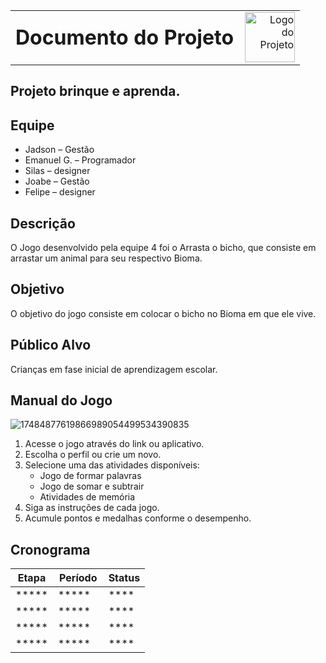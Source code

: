<table style="width: 100%;">
  <tr>
    <td style="vertical-align: middle; padding-right: 10px;">
      <h1 style="margin: 0;">Documento do Projeto</h1>
    </td>
    <td style="vertical-align: middle; text-align: right;">
      <img src="imagens/logo.png" alt="Logo do Projeto" width="80">
    </td>
  </tr>
</table>


## Projeto brinque e aprenda.


## Equipe 
- Jadson  – Gestão
- Emanuel G.  – Programador
- Silas – designer
- Joabe  – Gestão
- Felipe – designer
## Descrição

O Jogo desenvolvido pela equipe 4 foi o Arrasta o bicho, que consiste em arrastar um animal para seu respectivo Bioma.

## Objetivo

 O objetivo do jogo consiste em colocar o bicho  no Bioma  em que ele vive. 

## Público Alvo

Crianças em fase inicial de aprendizagem escolar.

## Manual do Jogo
![17484877619866989054499534390835](https://github.com/user-attachments/assets/15ae9044-2f71-48f3-bf23-52e933565574)

1. Acesse o jogo através do link ou aplicativo.
2. Escolha o perfil ou crie um novo.
3. Selecione uma das atividades disponíveis:
   - Jogo de formar palavras
   - Jogo de somar e subtrair
   - Atividades de memória
4. Siga as instruções de cada jogo.
5. Acumule pontos e medalhas conforme o desempenho.


## Cronograma

| Etapa | Período | Status|
|---------------------|-----------------------|------------  |
| *****      |  *****       | **** |
| *****      |  *****       | **** |
| *****      |  *****       | **** |
| *****      |  *****       | **** |
